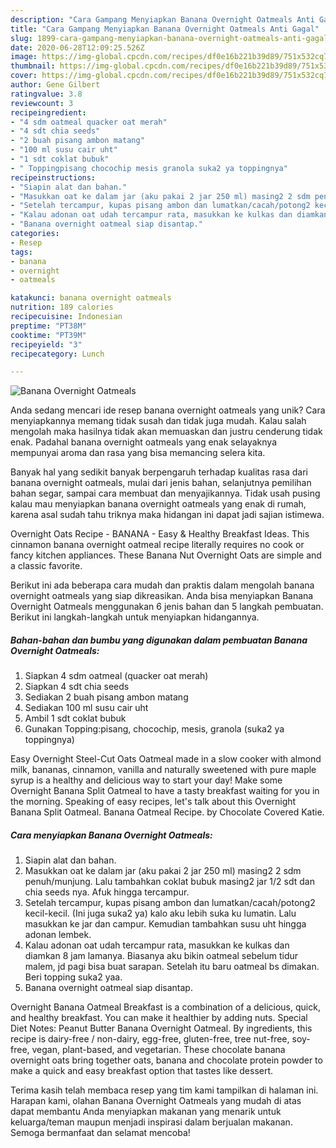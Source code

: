 ```yaml
---
description: "Cara Gampang Menyiapkan Banana Overnight Oatmeals Anti Gagal"
title: "Cara Gampang Menyiapkan Banana Overnight Oatmeals Anti Gagal"
slug: 1899-cara-gampang-menyiapkan-banana-overnight-oatmeals-anti-gagal
date: 2020-06-28T12:09:25.526Z
image: https://img-global.cpcdn.com/recipes/df0e16b221b39d89/751x532cq70/banana-overnight-oatmeals-foto-resep-utama.jpg
thumbnail: https://img-global.cpcdn.com/recipes/df0e16b221b39d89/751x532cq70/banana-overnight-oatmeals-foto-resep-utama.jpg
cover: https://img-global.cpcdn.com/recipes/df0e16b221b39d89/751x532cq70/banana-overnight-oatmeals-foto-resep-utama.jpg
author: Gene Gilbert
ratingvalue: 3.8
reviewcount: 3
recipeingredient:
- "4 sdm oatmeal quacker oat merah"
- "4 sdt chia seeds"
- "2 buah pisang ambon matang"
- "100 ml susu cair uht"
- "1 sdt coklat bubuk"
- " Toppingpisang chocochip mesis granola suka2 ya toppingnya"
recipeinstructions:
- "Siapin alat dan bahan."
- "Masukkan oat ke dalam jar (aku pakai 2 jar 250 ml) masing2 2 sdm penuh/munjung. Lalu tambahkan coklat bubuk masing2 jar 1/2 sdt dan chia seeds nya. Afuk hingga tercampur."
- "Setelah tercampur, kupas pisang ambon dan lumatkan/cacah/potong2 kecil-kecil. (Ini juga suka2 ya) kalo aku lebih suka ku lumatin. Lalu masukkan ke jar dan campur. Kemudian tambahkan susu uht hingga adonan lembek."
- "Kalau adonan oat udah tercampur rata, masukkan ke kulkas dan diamkan 8 jam lamanya. Biasanya aku bikin oatmeal sebelum tidur malem, jd pagi bisa buat sarapan. Setelah itu baru oatmeal bs dimakan. Beri topping suka2 yaa."
- "Banana overnight oatmeal siap disantap."
categories:
- Resep
tags:
- banana
- overnight
- oatmeals

katakunci: banana overnight oatmeals 
nutrition: 189 calories
recipecuisine: Indonesian
preptime: "PT38M"
cooktime: "PT39M"
recipeyield: "3"
recipecategory: Lunch

---
```



![Banana Overnight Oatmeals](https://img-global.cpcdn.com/recipes/df0e16b221b39d89/751x532cq70/banana-overnight-oatmeals-foto-resep-utama.jpg)

Anda sedang mencari ide resep banana overnight oatmeals yang unik? Cara menyiapkannya memang tidak susah dan tidak juga mudah. Kalau salah mengolah maka hasilnya tidak akan memuaskan dan justru cenderung tidak enak. Padahal banana overnight oatmeals yang enak selayaknya mempunyai aroma dan rasa yang bisa memancing selera kita.

Banyak hal yang sedikit banyak berpengaruh terhadap kualitas rasa dari banana overnight oatmeals, mulai dari jenis bahan, selanjutnya pemilihan bahan segar, sampai cara membuat dan menyajikannya. Tidak usah pusing kalau mau menyiapkan banana overnight oatmeals yang enak di rumah, karena asal sudah tahu triknya maka hidangan ini dapat jadi sajian istimewa.

Overnight Oats Recipe - BANANA - Easy &amp; Healthy Breakfast Ideas. This cinnamon banana overnight oatmeal recipe literally requires no cook or fancy kitchen appliances. These Banana Nut Overnight Oats are simple and a classic favorite.


Berikut ini ada beberapa cara mudah dan praktis dalam mengolah banana overnight oatmeals yang siap dikreasikan. Anda bisa menyiapkan Banana Overnight Oatmeals menggunakan 6 jenis bahan dan 5 langkah pembuatan. Berikut ini langkah-langkah untuk menyiapkan hidangannya.

<!--inarticleads1-->

##### Bahan-bahan dan bumbu yang digunakan dalam pembuatan Banana Overnight Oatmeals:

1. Siapkan 4 sdm oatmeal (quacker oat merah)
1. Siapkan 4 sdt chia seeds
1. Sediakan 2 buah pisang ambon matang
1. Sediakan 100 ml susu cair uht
1. Ambil 1 sdt coklat bubuk
1. Gunakan  Topping:pisang, chocochip, mesis, granola (suka2 ya toppingnya)


Easy Overnight Steel-Cut Oats Oatmeal made in a slow cooker with almond milk, bananas, cinnamon, vanilla and naturally sweetened with pure maple syrup is a healthy and delicious way to start your day! Make some Overnight Banana Split Oatmeal to have a tasty breakfast waiting for you in the morning. Speaking of easy recipes, let&#39;s talk about this Overnight Banana Split Oatmeal. Banana Oatmeal Recipe. by Chocolate Covered Katie. 

<!--inarticleads2-->

##### Cara menyiapkan Banana Overnight Oatmeals:

1. Siapin alat dan bahan.
1. Masukkan oat ke dalam jar (aku pakai 2 jar 250 ml) masing2 2 sdm penuh/munjung. Lalu tambahkan coklat bubuk masing2 jar 1/2 sdt dan chia seeds nya. Afuk hingga tercampur.
1. Setelah tercampur, kupas pisang ambon dan lumatkan/cacah/potong2 kecil-kecil. (Ini juga suka2 ya) kalo aku lebih suka ku lumatin. Lalu masukkan ke jar dan campur. Kemudian tambahkan susu uht hingga adonan lembek.
1. Kalau adonan oat udah tercampur rata, masukkan ke kulkas dan diamkan 8 jam lamanya. Biasanya aku bikin oatmeal sebelum tidur malem, jd pagi bisa buat sarapan. Setelah itu baru oatmeal bs dimakan. Beri topping suka2 yaa.
1. Banana overnight oatmeal siap disantap.


Overnight Banana Oatmeal Breakfast is a combination of a delicious, quick, and healthy breakfast. You can make it healthier by adding nuts. Special Diet Notes: Peanut Butter Banana Overnight Oatmeal. By ingredients, this recipe is dairy-free / non-dairy, egg-free, gluten-free, tree nut-free, soy-free, vegan, plant-based, and vegetarian. These chocolate banana overnight oats bring together oats, banana and chocolate protein powder to make a quick and easy breakfast option that tastes like dessert. 

Terima kasih telah membaca resep yang tim kami tampilkan di halaman ini. Harapan kami, olahan Banana Overnight Oatmeals yang mudah di atas dapat membantu Anda menyiapkan makanan yang menarik untuk keluarga/teman maupun menjadi inspirasi dalam berjualan makanan. Semoga bermanfaat dan selamat mencoba!

